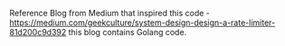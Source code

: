 Reference Blog from Medium that inspired this code - https://medium.com/geekculture/system-design-design-a-rate-limiter-81d200c9d392 this blog contains Golang code.
